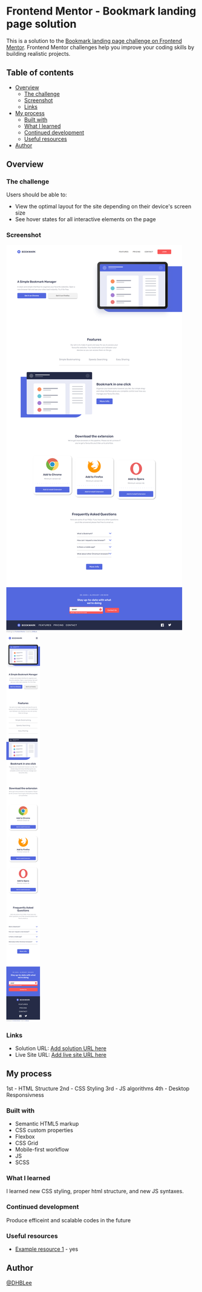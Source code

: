 # Frontend Mentor - Bookmark landing page solution

This is a solution to the [Bookmark landing page challenge on Frontend Mentor](https://www.frontendmentor.io/challenges/bookmark-landing-page-5d0b588a9edda32581d29158). Frontend Mentor challenges help you improve your coding skills by building realistic projects. 

## Table of contents


- [Overview](#overview)
  - [The challenge](#the-challenge)
  - [Screenshot](#screenshot)
  - [Links](#links)
- [My process](#my-process)
  - [Built with](#built-with)
  - [What I learned](#what-i-learned)
  - [Continued development](#continued-development)
  - [Useful resources](#useful-resources)
- [Author](#author)




## Overview


### The challenge


Users should be able to:


- View the optimal layout for the site depending on their device's screen size
- See hover states for all interactive elements on the page


### Screenshot


![](./images/1440px_solution.png)
![](./images/375px_solution.png)




### Links


- Solution URL: [Add solution URL here](https://github.com/DHBLee/DHBLee3/tree/DHBLee/Fronend-Mentor/Bookmark)
- Live Site URL: [Add live site URL here](https://dhb-lee3-c11j.vercel.app/)


## My process

1st - HTML Structure
2nd - CSS Styling
3rd - JS algorithms
4th - Desktop Responsivness

### Built with


- Semantic HTML5 markup
- CSS custom properties
- Flexbox
- CSS Grid
- Mobile-first workflow
- JS
- SCSS




### What I learned

I learned new CSS styling, proper html structure, and new JS syntaxes.


### Continued development

Produce efficeint and scalable codes in the future


### Useful resources


- [Example resource 1](https://www.chatgpt.com) - yes



## Author


[@DHBLee](https://www.frontendmentor.io/profile/DHBLee)